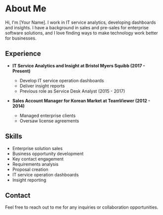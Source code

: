 # About Me

Hi, I'm [Your Name]. I work in IT service analytics, developing dashboards and insights. I have a background in sales and pre-sales for enterprise software solutions, and I love finding ways to make technology work better for businesses.

## Experience

- **IT Service Analytics and Insight at Bristol Myers Squibb (2017 - Present)**
  - Develop IT service operation dashboards
  - Deliver insight reports
  - Previous role as Service Desk Analyst (2015 - 2017)

- **Sales Account Manager for Korean Market at TeamViewer (2012 - 2014)**
  - Managed enterprise clients
  - Oversaw license agreements

## Skills

- Enterprise solution sales
- Business opportunity development
- Key contact engagement
- Requirements analysis
- Proposal creation
- IT service operation dashboards
- Insight reporting

## Contact

Feel free to reach out to me for any inquiries or collaboration opportunities.
